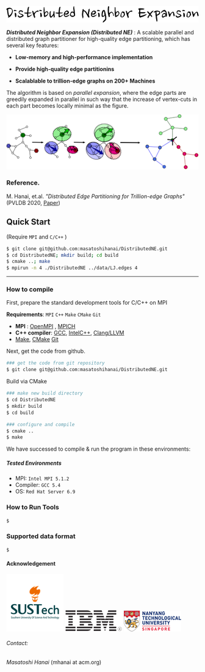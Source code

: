 ![DNE](pics/DNE_logo.png)

__*Distributed Neighbor Expansion (Distributed NE)*__ : A scalable parallel and distributed graph partitioner for high-quality edge partitioning, which has several key features:

- __Low-memory and high-performance implementation__
- __Provide high-quality edge partitionins__

- __Scalablable to trillion-edge graphs on 200+ Machines__

The algorithm is based on  _parallel expansion_, where the edge parts are greedily expanded in parallel in such way that the increase of vertex-cuts in each part becomes locally minimal as the figure. 

![expansion](pics/ParallelExpansion.png)    

### Reference.

M. Hanai, et.al. *"Distributed Edge Partitioning for Trillion-edge Graphs"* (PVLDB 2020, [Paper](https://arxiv.org/pdf/1908.05855.pdf))

## Quick Start

 (Require `MPI` and `C/C++` )

```bash
$ git clone git@github.com:masatoshihanai/DistributedNE.git
$ cd DistributedNE; mkdir build; cd build
$ cmake ..; make
$ mpirun -n 4 ./DistributedNE ../data/LJ.edges 4
```

---

### How to compile

First, prepare the standard development tools for C/C++ on MPI

__Requirements__: `MPI` `C++`  `Make` `CMake` `Git`

- __MPI__ : [OpenMPI](https://www.open-mpi.org/) , [MPICH](https://www.mpich.org/)
- __C++ compiler__: [GCC](https://gcc.gnu.org/install/), [IntelC++](https://software.intel.com/en-us/c-compilers), [Clang/LLVM](https://clang.llvm.org/index.html)
- [Make](https://www.gnu.org/software/make/), [CMake](https://cmake.org/) [Git](https://git-scm.com/)

Next, get the code from github.

```bash
### get the code from git repository
$ git clone git@github.com:masatoshihanai/DistributedNE.git
```

Build via CMake

```bash
### make new build directory
$ cd DistributedNE
$ mkdir build
$ cd build
```

```bash
### configure and compile
$ cmake ..
$ make
```

We have successed to compile & run the program in these environments:

##### Tested Environments

- MPI:  `Intel MPI 5.1.2`
- Compiler: `GCC 5.4`
- OS: `Red Hat Server 6.9`

### How to Run Tools

```bash
$
```



### Supported data format

``` bash
$
```



#### Acknowledgement

![SUStech](pics/sustech.png)  ![IBM](pics/IBM.png) ![NTU](pics/NTU.png) 

###### Contact: 

_Masatoshi Hanai_ (mhanai at acm.org)